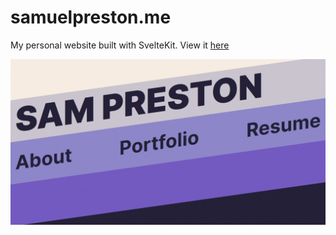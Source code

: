 # samuelpreston.me

My personal website built with SvelteKit. View it [here](https://samuelpreston.me/)

[![Screenshot of website hompage](./static/preview.jpg)](https://samuelpreston.me/)

